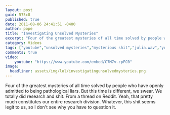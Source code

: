 ```yaml
---
layout: post
guid: 575c8
published: true
date: 2011-08-06 24:41:51 -0400
author: pope
title: "Investigating Unsolved Mysteries"
excerpt: "Four of the greatest mysteries of all time solved by people who have openly admitted to being pathological liars. But this time is different, we swear. We totally did research and shit. From a thread on Reddit. Yeah, that pretty much constitutes our entire research division. Whatever, this shit seems legit to us, so I don't see why you have to question it."
category: Videos
tags: ["youtube","unsolved mysteries","mysterious shit","julia.wav","your mom","slam box six","Cthulu","LOST","Scawt is a magic man","bloop","Gift of Gab","purulent sores","herpes","Amy Winehouse","Charlie Sheen","dick liquefaction","Operation: Turbo Sodomy"]
comments: true 
video:
    youtube: "https://www.youtube.com/embed/C7M7v-cpFC0"
image:
  headliner: assets/img/lol/investigatingunsolvedmysteries.png
---
```


Four of the greatest mysteries of all time solved by people who have openly admitted to being pathological liars. But this time is different, we swear. We totally did research and shit. From a thread on Reddit. Yeah, that pretty much constitutes our entire research division. Whatever, this shit seems legit to us, so I don't see why you have to question it.